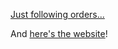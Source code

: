 [Just following orders...](https://docs.google.com/presentation/d/1zywmEmpy3UjAm0UHAWs89X3ceNw79QcditwX1Py5ep0/edit#slide=id.g28cc65d10b0_0_108)

And [here's the website](https://a-winikoff.github.io/hackrpi-2023/index.html)!
